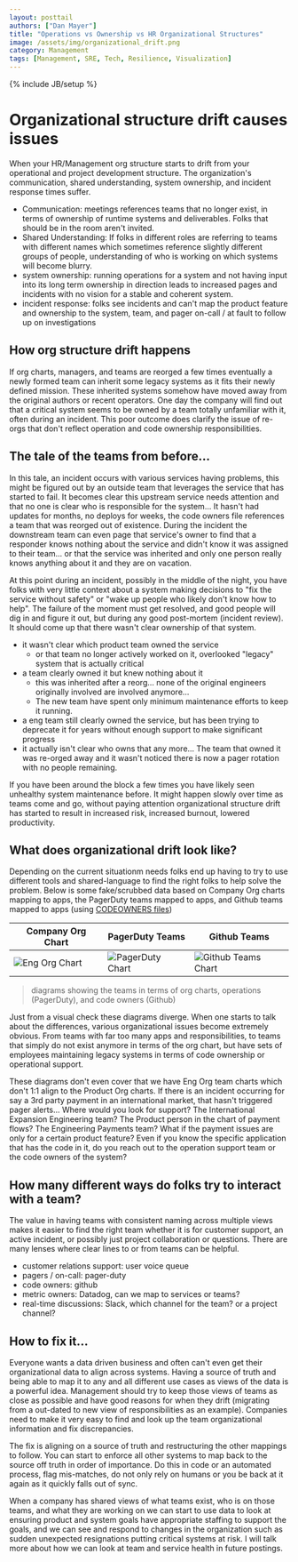 ```yaml
---
layout: posttail
authors: ["Dan Mayer"]
title: "Operations vs Ownership vs HR Organizational Structures"
image: /assets/img/organizational_drift.png
category: Management
tags: [Management, SRE, Tech, Resilience, Visualization]
---
```


{% include JB/setup %}

# Organizational structure drift causes issues

When your HR/Management org structure starts to drift from your operational and project development structure. The organization's communication, shared understanding, system ownership, and incident response times suffer.

* Communication: meetings references teams that no longer exist, in terms of ownership of runtime systems and deliverables. Folks that should be in the room aren't invited.
* Shared Understanding: If folks in different roles are referring to teams with different names which sometimes reference slightly different groups of people, understanding of who is working on which systems will become blurry. 
* system ownership: running operations for a system and not having input into its long term ownership in direction leads to increased pages and incidents with no vision for a stable and coherent system.
* incident response: folks see incidents and can't map the product feature and ownership to the system, team, and pager on-call / at fault to follow up on investigations

## How org structure drift happens

If org charts, managers, and teams are reorged a few times eventually a newly formed team can inherit some legacy systems as it fits their newly defined mission.  These inherited systems somehow have moved away from the original authors or recent operators. One day the company will find out that a critical system seems to be owned by a team totally unfamiliar with it, often during an incident. This poor outcome does clarify the issue of re-orgs that don't reflect operation and code ownership responsibilities.

## The tale of the teams from before...

In this tale, an incident occurs with various services having problems, this might be figured out by an outside team that leverages the service that has started to fail. It becomes clear this upstream service needs attention and that no one is clear who is responsible for the system... It hasn't had updates for months, no deploys for weeks, the code owners file references a team that was reorged out of existence. During the incident the downstream team can even page that service's owner to find that a responder knows nothing about the service and didn't know it was assigned to their team... or that the service was inherited and only one person really knows anything about it and they are on vacation.

At this point during an incident, possibly in the middle of the night, you have folks with very little context about a system making decisions to "fix the service without safety" or "wake up people who likely don't know how to help". The failure of the moment must get resolved, and good people will dig in and figure it out,  but during any good post-mortem (incident review). It should come up that there wasn't clear ownership of that system.

* it wasn't clear which product team owned the service
	* or that team no longer actively worked on it, overlooked "legacy" system that is actually critical
* a team clearly owned it but knew nothing about it
	* this was inherited after a reorg... none of the original engineers originally involved are involved anymore...
	* The new team have spent only minimum maintenance efforts to keep it running.
* a eng team still clearly owned the service, but has been trying to deprecate it for years without enough support to make significant progress
* it actually isn't clear who owns that any more... The team that owned it was re-orged away and it wasn't noticed there is now a pager rotation with no people remaining.

If you have been around the block a few times you have likely seen unhealthy system maintenance before. It might happen slowly over time as teams come and go, without paying attention organizational structure drift has started to result in increased risk, increased burnout, lowered productivity.

## What does organizational drift look like?

Depending on the current situationm needs folks end up having to try to use different tools and shared-language to find the right folks to help solve the problem. Below is some fake/scrubbed data based on Company Org charts mapping to apps, the PagerDuty teams mapped to apps, and Github teams mapped to apps (using [CODEOWNERS files](https://docs.github.com/en/repositories/managing-your-repositorys-settings-and-features/customizing-your-repository/about-code-owners))


| Company Org Chart   |      PagerDuty Teams      |  Github Teams |
|---------------------|---------------------------|---------------|
| ![Eng Org Chart](/assets/img/company_eng_org_chart.png) |  ![PagerDuty Chart](/assets/img/pager_duty_chart.png) | ![Github Teams Chart](/assets/img/github_teams_chart_two.png) |

> diagrams showing the teams in terms of org charts, operations (PagerDuty), and code owners (Github)

Just from a visual check these diagrams diverge. When one starts to talk about the differences, various organizational issues become extremely obvious. From teams with far too many apps and responsibilities, to teams that simply do not exist anymore in terms of the org chart, but have sets of employees maintaining legacy systems in terms of code ownership or operational support.

These diagrams don't even cover that we have Eng Org team charts which don't 1:1 align to the Product Org charts. If there is an incident occurring for say a 3rd party payment in an international market, that hasn't triggered pager alerts... Where would you look for support? The International Expansion Engineering team? The Product person in the chart of payment flows? The Engineering Payments team? What if the payment issues are only for a certain product feature? Even if you know the specific application that has the code in it, do you reach out to the operation support team or the code owners of the system?  

## How many different ways do folks try to interact with a team?

The value in having teams with consistent naming across multiple views makes it easier to find the right team whether it is for customer support, an active incident, or possibly just project collaboration or questions. There are many lenses where clear lines to or from teams can be helpful.

* customer relations support: user voice queue
* pagers / on-call: pager-duty
* code owners: github
* metric owners: Datadog, can we map to services or teams?
* real-time discussions: Slack, which channel for the team? or a project channel?

## How to fix it...

Everyone wants a data driven business and often can't even get their organizational data to align across systems. Having a source of truth and being able to map it to any and all different use cases as views of the data is a powerful idea. Management should try to keep those views of teams as close as possible and have good reasons for when they drift (migrating from a out-dated to new view of responsibilities as an example). Companies need to make it very easy to find and look up the team organizational information and fix discrepancies.

The fix is aligning on a source of truth and restructuring the other mappings to follow. You can start to enforce all other systems to map back to the source off truth in order of importance. Do this in code or an automated process, flag mis-matches, do not only rely on humans or you be back at it again as it quickly falls out of sync.

When a company has shared views of what teams exist, who is on those teams, and what they are working on we can start to use data to look at ensuring product and system goals have appropriate staffing to support the goals, and we can see and respond to changes in the organization such as sudden unexpected resignations putting critical systems at risk. I will talk more about how we can look at team and service health in future postings.
